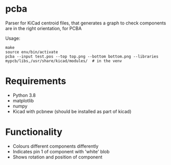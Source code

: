 # pcba

Parser for KiCad centroid files, that generates a graph to check components are in the right orientation, for PCBA

Usage:

```
make 
source env/bin/activate
pcba --input test.pos --top top.png --bottom bottom.png --libraries mypcb/libs,/usr/share/kicad/modules/  # in the venv
```

# Requirements

* Python 3.8
* matplotlib
* numpy
* Kicad with pcbnew (should be installed as part of kicad)

# Functionality 

* Colours different components differently
* Indicates pin 1 of component with 'white' blob
* Shows rotation and position of component
